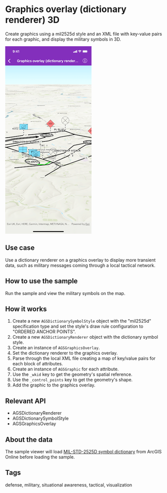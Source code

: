 # Graphics overlay (dictionary renderer) 3D

Create graphics using a mil2525d style and an XML file with key-value pairs for each graphic, and display the military symbols in 3D.

![Image of dictionary renderer graphics overlay](dictionary-renderer-graphics-overlay.png)

## Use case

Use a dictionary renderer on a graphics overlay to display more transient data, such as military messages coming through a local tactical network.

## How to use the sample

Run the sample and view the military symbols on the map.

## How it works

1. Create a new `AGSDictionarySymbolStyle` object with the "mil2525d" specification type and set the style's draw rule configuration to "ORDERED ANCHOR POINTS".
2. Create a new `AGSDictionaryRenderer` object with the dictionary symbol style.
3. Create an instance of `AGSGraphicsOverlay`.
4. Set the dictionary renderer to the graphics overlay.
5. Parse through the local XML file creating a map of key/value pairs for each block of attributes.
6. Create an instance of `AGSGraphic` for each attribute.
7. Use the `_wkid` key to get the geometry's spatial reference.
8. Use the `_control_points` key to get the geometry's shape.
9. Add the graphic to the graphics overlay.

## Relevant API

* AGSDictionaryRenderer
* AGSDictionarySymbolStyle
* AGSGraphicsOverlay

## About the data

The sample viewer will load [MIL-STD-2525D symbol dictionary](https://arcgis.com/home/item.html?id=d815f3bdf6e6452bb8fd153b654c94ca) from ArcGIS Online before loading the sample.

## Tags

defense, military, situational awareness, tactical, visualization
